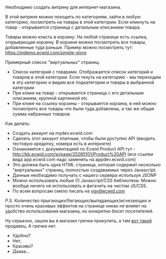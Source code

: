 Необходимо создать витрину для интернет-магазина.

В этой витрине можно походить по категориям, зайти в любую категорию, посмотреть на товары в этой категории. Если кликнуть на товар - открывается страница с детальным описанием товара.

Товары можно класть в корзину. На любой странице есть ссылка, открывающая корзину. В корзине можно посмотреть все товары, добавленные туда раньше. Пример можно посмотреть тут: https://mdemo.ecwid.com/simple-store


Примерный список "виртуальных" страниц:
- Список категорий с товарами. Отображается список категорий и товаров в этой категории. Если ткнуть на категорию - мы переходим в эту категорию и видим все подкатегории и товары в выбранной категории
- При клике на товар - открывается страница с его детальным описанием, крупной картинкой etc
- При клике на ссылку корзины - открывается корзина, в ней можно посмотреть все товары что были туда добавлены, а так же общая сумма набранных товаров.

Как делать:
- Создать аккаунт на mydev.ecwid.com
- Сделать этот аккаунт платным, чтобы были доступно API (вводить тестовую кредитку, номера есть в интернете)
- Ознакомится с документацией по Ecwid Product API тут - http://kb.ecwid.com/w/page/25285101/Product%20API
(все ссылки вида app.ecwid.com надо заменять на appdev.ecwid.com)
- Это должна быть одна HTML страница, которая содержит несколько "виртуальных" страниц, полностью создаваемых через Javascript.
- Данные необходимо получать с нашего сервера используя JSONP
- Можно использовать любые (!) Javascript/CSS библиотеки. Можно вообще ничего не использовать и фигачить на чистом JS/CSS.
- По всем вопросам смело писать на vgv@ecwid.com


P.S. Количество прыгающих/бегающих/выпадающих/исчезающих и просто очень красивых эффектов на странице никак не влияет на удобство использования магазина, но конкретно бесит посетителей. 

Ну серьезно, зашли вы в магазин гречки прикупить, а там [вот такой](https://s3.amazonaws.com/vgv-public/pics/merchant.jpg) продавец. А гречки нет. 

- Удобно? 
- Нет.
- Красиво?
- Даааа...
